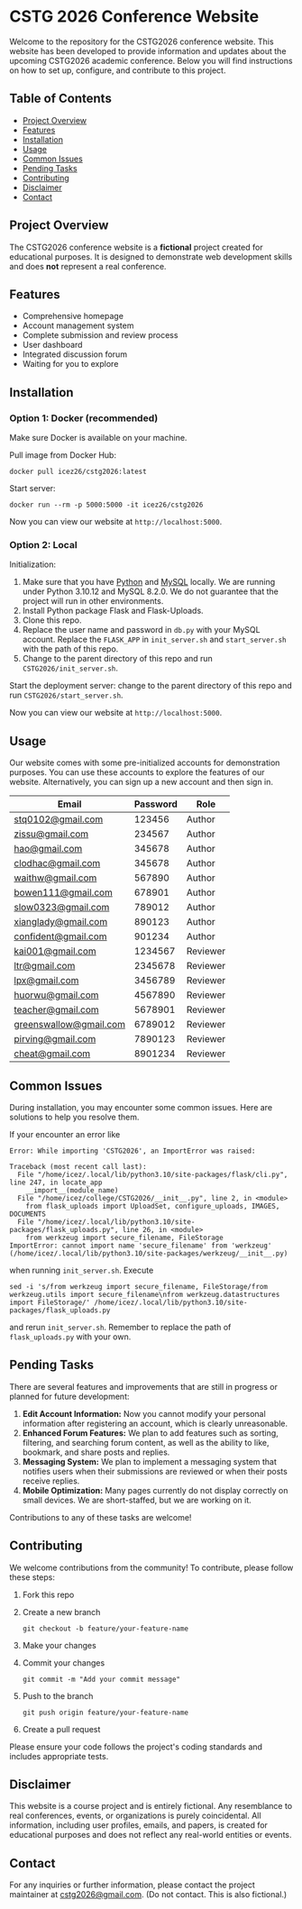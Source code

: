 # CSTG 2026 Conference Website

Welcome to the repository for the CSTG2026 conference website. This website has been developed to provide information and updates about the upcoming CSTG2026 academic conference. Below you will find instructions on how to set up, configure, and contribute to this project.

## Table of Contents

- [Project Overview](#project-overview)
- [Features](#features)
- [Installation](#installation)
- [Usage](#usage)
- [Common Issues](#common-issues)
- [Pending Tasks](#pending-tasks)
- [Contributing](#contributing)
- [Disclaimer](#disclaimer)
- [Contact](#contact)

## Project Overview

The CSTG2026 conference website is a **fictional** project created for educational purposes. It is designed to demonstrate web development skills and does **not** represent a real conference.

## Features

- Comprehensive homepage
- Account management system
- Complete submission and review process
- User dashboard
- Integrated discussion forum
- Waiting for you to explore

## Installation

### Option 1: Docker (recommended)

Make sure Docker is available on your machine.

Pull image from Docker Hub:

```shell
docker pull icez26/cstg2026:latest
```

Start server:

```shell
docker run --rm -p 5000:5000 -it icez26/cstg2026
```

Now you can view our website at `http://localhost:5000`.

### Option 2: Local

Initialization:

1. Make sure that you have [Python](https://www.python.org/) and [MySQL](https://www.mysql.com) locally. We are running under Python 3.10.12 and MySQL 8.2.0. We do not guarantee that the project will run in other environments.
2. Install Python package Flask and Flask-Uploads.
3. Clone this repo.
4. Replace the user name and password in `db.py` with your MySQL account. Replace the `FLASK_APP` in `init_server.sh` and `start_server.sh` with the path of this repo.
5. Change to the parent directory of this repo and run `CSTG2026/init_server.sh`.

Start the deployment server: change to the parent directory of this repo and run `CSTG2026/start_server.sh`.

Now you can view our website at `http://localhost:5000`.

## Usage

Our website comes with some pre-initialized accounts for demonstration purposes. You can use these accounts to explore the features of our website. Alternatively, you can sign up a new account and then sign in.

| Email                  | Password | Role     |
| ---------------------- | -------- | -------- |
| stq0102@gmail.com      | 123456   | Author   |
| zissu@gmail.com        | 234567   | Author   |
| hao@gmail.com          | 345678   | Author   |
| clodhac@gmail.com      | 345678   | Author   |
| waithw@gmail.com       | 567890   | Author   |
| bowen111@gmail.com     | 678901   | Author   |
| slow0323@gmail.com     | 789012   | Author   |
| xianglady@gmail.com    | 890123   | Author   |
| confident@gmail.com    | 901234   | Author   |
| kai001@gmail.com       | 1234567  | Reviewer |
| ltr@gmail.com          | 2345678  | Reviewer |
| lpx@gmail.com          | 3456789  | Reviewer |
| huorwu@gmail.com       | 4567890  | Reviewer |
| teacher@gmail.com      | 5678901  | Reviewer |
| greenswallow@gmail.com | 6789012  | Reviewer |
| pirving@gmail.com      | 7890123  | Reviewer |
| cheat@gmail.com        | 8901234  | Reviewer |

## Common Issues

During installation, you may encounter some common issues. Here are solutions to help you resolve them.

If your encounter an error like

```
Error: While importing 'CSTG2026', an ImportError was raised:

Traceback (most recent call last):
  File "/home/icez/.local/lib/python3.10/site-packages/flask/cli.py", line 247, in locate_app
    __import__(module_name)
  File "/home/icez/college/CSTG2026/__init__.py", line 2, in <module>
    from flask_uploads import UploadSet, configure_uploads, IMAGES, DOCUMENTS
  File "/home/icez/.local/lib/python3.10/site-packages/flask_uploads.py", line 26, in <module>
    from werkzeug import secure_filename, FileStorage
ImportError: cannot import name 'secure_filename' from 'werkzeug' (/home/icez/.local/lib/python3.10/site-packages/werkzeug/__init__.py)
```

when running `init_server.sh`. Execute

```shell
sed -i 's/from werkzeug import secure_filename, FileStorage/from werkzeug.utils import secure_filename\nfrom werkzeug.datastructures import FileStorage/' /home/icez/.local/lib/python3.10/site-packages/flask_uploads.py
```

and rerun `init_server.sh`. Remember to replace the path of `flask_uploads.py` with your own.

## Pending Tasks

There are several features and improvements that are still in progress or planned for future development:

1. **Edit Account Information:** Now you cannot modify your personal information after registering an account, which is clearly unreasonable.
2. **Enhanced Forum Features:** We plan to add features such as sorting, filtering, and searching forum content, as well as the ability to like, bookmark, and share posts and replies.
3. **Messaging System:** We plan to implement a messaging system that notifies users when their submissions are reviewed or when their posts receive replies.
4. **Mobile Optimization:** Many pages currently do not display correctly on small devices. We are short-staffed, but we are working on it.

Contributions to any of these tasks are welcome!

## Contributing

We welcome contributions from the community! To contribute, please follow these steps:

1. Fork this repo

2. Create a new branch

   ```shell
   git checkout -b feature/your-feature-name
   ```

3. Make your changes

4. Commit your changes

   ```shell
   git commit -m "Add your commit message"
   ```

5. Push to the branch

   ```shell
   git push origin feature/your-feature-name
   ```

6. Create a pull request

Please ensure your code follows the project's coding standards and includes appropriate tests.

## Disclaimer

This website is a course project and is entirely fictional. Any resemblance to real conferences, events, or organizations is purely coincidental. All information, including user profiles, emails, and papers, is created for educational purposes and does not reflect any real-world entities or events.

## Contact

For any inquiries or further information, please contact the project maintainer at cstg2026@gmail.com. (Do not contact. This is also fictional.)
